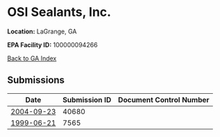 # OSI Sealants, Inc.

**Location:** LaGrange, GA

**EPA Facility ID:** 100000094266

[Back to GA Index](../../index.md)

## Submissions

| Date | Submission ID | Document Control Number |
|------|--------------|-------------------------|
| [2004-09-23](submissions/40680.md) | 40680 |  |
| [1999-06-21](submissions/7565.md) | 7565 |  |
